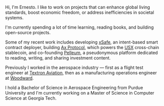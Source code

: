 Hi, I'm Ernesto. I like to work on projects that can enhance global living standards, boost economic freedom, or address inefficiencies in societal systems.

I'm currently spending a lot of time learning, reading books, and building open-source projects.

Some of my recent work includes developing [xSafe](https://ernestor.xyz/projects/xsafe), an intent-based smart contract deployer, building [Ax Protocol](https://ernestor.xyz/projects/ax-protocol), which powers the [USX](https://docs.ax.finance/overview/usx) cross-chain stablecoin, and co-founding [Pelleum](https://ernestor.xyz/projects/pelleum), a pseudonymous platform dedicated to reading, writing, and sharing investment content.

Previously I worked in the aerospace industry — first as a flight test engineer at [Textron Aviation](https://en.wikipedia.org/wiki/Textron_Aviation), then as a manufacturing operations engineer at [Woodward](https://en.wikipedia.org/wiki/Woodward,_Inc.).

I hold a Bachelor of Science in Aerospace Engineering from Purdue University and I'm currently working on a Master of Science in Computer Science at Georgia Tech.
